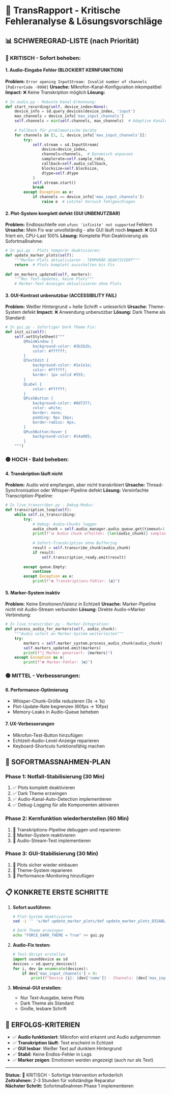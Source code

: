 # 🚨 TransRapport - Kritische Fehleranalyse & Lösungsvorschläge

## 📊 **SCHWEREGRAD-LISTE (nach Priorität)**

### 🔴 **KRITISCH - Sofort beheben:**

#### 1. **Audio-Eingabe Fehler** (BLOCKIERT KERNFUNKTION)
**Problem:** `Error opening InputStream: Invalid number of channels [PaErrorCode -9998]`
**Ursache:** Mikrofon-Kanal-Konfiguration inkompatibel
**Impact:** ❌ Keine Transkription möglich
**Lösung:**
```python
# In audio.py - Robuste Kanal-Erkennung:
def start_recording(self, device_index=None):
    device_info = sd.query_devices(device_index, 'input')
    max_channels = device_info['max_input_channels']
    self.channels = min(self.channels, max_channels)  # Adaptive Kanäle
    
    # Fallback für problematische Geräte
    for channels in [1, 2, device_info['max_input_channels']]:
        try:
            self.stream = sd.InputStream(
                device=device_index,
                channels=channels,  # Dynamisch anpassen
                samplerate=self.sample_rate,
                callback=self.audio_callback,
                blocksize=self.blocksize,
                dtype=self.dtype
            )
            self.stream.start()
            break
        except Exception as e:
            if channels == device_info['max_input_channels']:
                raise e  # Letzter Versuch fehlgeschlagen
```

#### 2. **Plot-System komplett defekt** (GUI UNBENUTZBAR)
**Problem:** Endlosschleife von `ufunc 'isfinite' not supported` Fehlern
**Ursache:** Mein Fix war unvollständig - alte GUI läuft noch
**Impact:** ❌ GUI friert ein, CPU-Last 100%
**Lösung:** Komplette Plot-Deaktivierung als Sofortmaßnahme:
```python
# In gui.py - Plots temporär deaktivieren:
def update_marker_plots(self):
    """Marker-Plots aktualisieren - TEMPORÄR DEAKTIVIERT"""
    return  # Plots komplett ausschalten bis Fix
    
def on_markers_updated(self, markers):
    """Nur Text-Updates, keine Plots"""
    # Marker-Text-Anzeigen aktualisieren ohne Plots
```

#### 3. **GUI-Kontrast unbenutzbar** (ACCESSIBILITY FAIL)
**Problem:** Weißer Hintergrund + helle Schrift = unleserlich
**Ursache:** Theme-System defekt
**Impact:** ❌ Anwendung unbenutzbar
**Lösung:** Dark Theme als Standard:
```python
# In gui.py - Sofortiger Dark Theme Fix:
def init_ui(self):
    self.setStyleSheet("""
        QMainWindow {
            background-color: #2b2b2b;
            color: #ffffff;
        }
        QTextEdit {
            background-color: #1e1e1e;
            color: #ffffff;
            border: 1px solid #555;
        }
        QLabel {
            color: #ffffff;
        }
        QPushButton {
            background-color: #0d7377;
            color: white;
            border: none;
            padding: 8px 16px;
            border-radius: 4px;
        }
        QPushButton:hover {
            background-color: #14a085;
        }
    """)
```

### 🟡 **HOCH - Bald beheben:**

#### 4. **Transkription läuft nicht**
**Problem:** Audio wird empfangen, aber nicht transkribiert
**Ursache:** Thread-Synchronisation oder Whisper-Pipeline defekt
**Lösung:** Vereinfachte Transcription-Pipeline:
```python
# In live_transcriber.py - Debug-Modus:
def transcription_loop(self):
    while self.is_transcribing:
        try:
            # Debug: Audio-Chunks loggen
            audio_chunk = self.audio_manager.audio_queue.get(timeout=1.0)
            print(f"📊 Audio chunk erhalten: {len(audio_chunk)} samples")
            
            # Sofort-Transkription ohne Buffering
            result = self.transcribe_chunk(audio_chunk)
            if result:
                self.transcription_ready.emit(result)
                
        except queue.Empty:
            continue
        except Exception as e:
            print(f"❌ Transkriptions-Fehler: {e}")
```

#### 5. **Marker-System inaktiv**
**Problem:** Keine Emotionen/Valenz in Echtzeit
**Ursache:** Marker-Pipeline nicht mit Audio-Stream verbunden
**Lösung:** Direkte Audio→Marker Verbindung:
```python
# In live_transcriber.py - Marker-Integration:
def process_audio_for_markers(self, audio_chunk):
    """Audio sofort an Marker-System weiterleiten"""
    try:
        markers = self.marker_system.process_audio_chunk(audio_chunk)
        self.markers_updated.emit(markers)
        print(f"🎯 Marker generiert: {markers}")
    except Exception as e:
        print(f"❌ Marker-Fehler: {e}")
```

### 🟢 **MITTEL - Verbesserungen:**

#### 6. **Performance-Optimierung**
- Whisper-Chunk-Größe reduzieren (3s → 1s)
- Plot-Update-Rate begrenzen (60fps → 10fps)
- Memory-Leaks in Audio-Queue beheben

#### 7. **UX-Verbesserungen**
- Mikrofon-Test-Button hinzufügen
- Echtzeit-Audio-Level-Anzeige reparieren
- Keyboard-Shortcuts funktionsfähig machen

## 🔧 **SOFORTMASSNAHMEN-PLAN**

### **Phase 1: Notfall-Stabilisierung (30 Min)**
1. ✅ Plots komplett deaktivieren
2. ✅ Dark Theme erzwingen
3. ✅ Audio-Kanal-Auto-Detection implementieren
4. ✅ Debug-Logging für alle Komponenten aktivieren

### **Phase 2: Kernfunktion wiederherstellen (60 Min)**
1. 🔄 Transkriptions-Pipeline debuggen und reparieren
2. 🔄 Marker-System reaktivieren
3. 🔄 Audio-Stream-Test implementieren

### **Phase 3: GUI-Stabilisierung (30 Min)**
1. 🔄 Plots sicher wieder einbauen
2. 🔄 Theme-System reparieren
3. 🔄 Performance-Monitoring hinzufügen

## 📋 **KONKRETE ERSTE SCHRITTE**

1. **Sofort ausführen:**
   ```bash
   # Plot-System deaktivieren
   sed -i '' 's/def update_marker_plots/def update_marker_plots_DISABLED/' gui.py
   
   # Dark Theme erzwingen
   echo "FORCE_DARK_THEME = True" >> gui.py
   ```

2. **Audio-Fix testen:**
   ```python
   # Test-Skript erstellen
   import sounddevice as sd
   devices = sd.query_devices()
   for i, dev in enumerate(devices):
       if dev['max_input_channels'] > 0:
           print(f"Device {i}: {dev['name']} - Channels: {dev['max_input_channels']}")
   ```

3. **Minimal-GUI erstellen:**
   - Nur Text-Ausgabe, keine Plots
   - Dark Theme als Standard
   - Große, lesbare Schrift

## 🎯 **ERFOLGS-KRITERIEN**

- ✅ **Audio funktioniert**: Mikrofon wird erkannt und Audio aufgenommen
- ✅ **Transkription läuft**: Text erscheint in Echtzeit
- ✅ **GUI lesbar**: Weißer Text auf dunklem Hintergrund
- ✅ **Stabil**: Keine Endlos-Fehler in Logs
- ✅ **Marker zeigen**: Emotionen werden angezeigt (auch nur als Text)

---

**Status:** 🚨 KRITISCH - Sofortige Intervention erforderlich  
**Zeitrahmen:** 2-3 Stunden für vollständige Reparatur  
**Nächster Schritt:** Sofortmaßnahmen Phase 1 implementieren